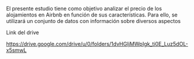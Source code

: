 El presente estudio tiene como objetivo analizar el precio de los alojamientos en Airbnb en función de sus características. Para ello, se utilizará un conjunto de datos con información sobre diversos aspectos

Link del drive

https://drive.google.com/drive/u/0/folders/1dvHGIjMWpIgk_ti0E_Luz5dOL-x5smwL
